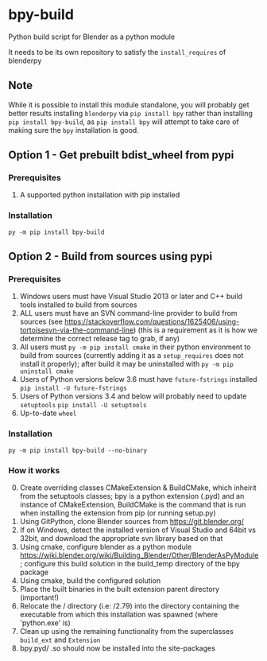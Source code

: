 # bpy-build
Python build script for Blender as a python module

It needs to be its own repository to satisfy the `install_requires` of blenderpy

## Note

While it is possible to install this module standalone, you will probably get better results installing `blenderpy` via `pip install bpy` rather than installing `pip install bpy-build`, as `pip install bpy` will attempt to take care of making sure the `bpy` installation is good.

## Option 1 - Get prebuilt bdist_wheel from pypi

### Prerequisites

1. A supported python installation with pip installed

### Installation

`py -m pip install bpy-build`

## Option 2 - Build from sources using pypi

### Prerequisites

1. Windows users must have Visual Studio 2013 or later and C++ build tools installed to build from sources
2. ALL users must have an SVN command-line provider to build from sources (see https://stackoverflow.com/questions/1625406/using-tortoisesvn-via-the-command-line) (this is a requirement as it is how we determine the correct release tag to grab, if any)
3. All users must `py -m pip install cmake` in their python environment to build from sources (currently adding it as a `setup_requires` does not install it properly); after build it may be uninstalled with `py -m pip uninstall cmake`
4. Users of Python versions below 3.6 must have `future-fstrings` installed `pip install -U future-fstrings`
5. Users of Python versions 3.4 and below will probably need to update `setuptools` `pip install -U setuptools`
6. Up-to-date `wheel`

### Installation

`py -m pip install bpy-build --no-binary`

### How it works

0. Create overriding classes CMakeExtension & BuildCMake, which inheirit from the setuptools classes; bpy is a python extension (.pyd) and an instance of CMakeExtension, BuildCMake is the command that is run when installing the extension from pip (or running setup.py)
1. Using GitPython, clone Blender sources from https://git.blender.org/
2. If on Windows, detect the installed version of Visual Studio and 64bit vs 32bit, and download the appropriate svn library based on that
3. Using cmake, configure blender as a python module https://wiki.blender.org/wiki/Building_Blender/Other/BlenderAsPyModule; configure this build solution in the build_temp directory of the bpy package
4. Using cmake, build the configured solution
5. Place the built binaries in the built extension parent directory (important!)
6. Relocate the /<Version> directory (i.e: /2.79) into the directory containing the executable from which this installation was spawned (where 'python.exe' is)
7. Clean up using the remaining functionality from the superclasses `build_ext` and `Extension`
8. bpy.pyd/ .so should now be installed into the site-packages
